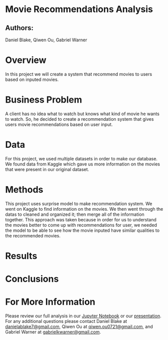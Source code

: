 # Movie Recommendations Analysis

## Authors:
Daniel Blake, Qiwen Ou, Gabriel Warner

# Overview 

In this project we will create a system that recommend movies to users based on inputed movies.

# Business Problem

A client has no idea what to watch but knows what kind of movie he wants to watch. So, he decided to create a recommendation system that gives users movie recommendations based on user input.

# Data

For this project, we used multiple datasets in order to make our database. We found data from Kaggle which gave us more information on the movies that were present in our original dataset.

# Methods

This project uses surprise model to make recommendation system. We went on Kaggle to find information on the movies. We then went through the datas to cleaned and organized it; then merge all of the information together. This approach was taken because in order for us to understand the movies better to come up with recommendations for user, we needed the model to be able to see how the movie inputed have similar qualities to the recommended movies.

# Results


# Conclusions


# For More Information

Please review our full analysis in our [Jupyter Notebook](./CQM_Phase1_Project.ipynb) or our [presentation](./Phase_1_PPT.pdf). For any additional questions please contact Daniel Blake at danielablake7@gmail.com, Qiwen Ou at qiwen.ou0721@gmail.com, and Gabriel Warner at gabrielkwarner@gmail.com.
  